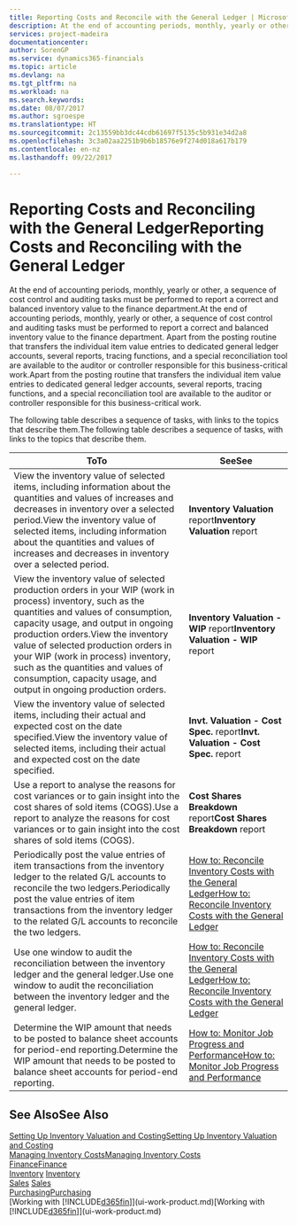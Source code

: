 ```yaml
---
title: Reporting Costs and Reconcile with the General Ledger | Microsoft Docs
description: At the end of accounting periods, monthly, yearly or other, a sequence of cost control and auditing tasks must be performed to report a correct and balanced inventory value to the finance department. Apart from the posting routine that transfers the individual item value entries to dedicated general ledger accounts, several reports, tracing functions, and a special reconciliation tool are available to the auditor or controller responsible for this business-critical work.
services: project-madeira
documentationcenter: 
author: SorenGP
ms.service: dynamics365-financials
ms.topic: article
ms.devlang: na
ms.tgt_pltfrm: na
ms.workload: na
ms.search.keywords: 
ms.date: 08/07/2017
ms.author: sgroespe
ms.translationtype: HT
ms.sourcegitcommit: 2c13559bb3dc44cdb61697f5135c5b931e34d2a8
ms.openlocfilehash: 3c3a02aa2251b9b6b18576e9f274d018a617b179
ms.contentlocale: en-nz
ms.lasthandoff: 09/22/2017

---
```

# <a name="reporting-costs-and-reconciling-with-the-general-ledger"></a><span data-ttu-id="24bcb-104">Reporting Costs and Reconciling with the General Ledger</span><span class="sxs-lookup"><span data-stu-id="24bcb-104">Reporting Costs and Reconciling with the General Ledger</span></span>
<span data-ttu-id="24bcb-105">At the end of accounting periods, monthly, yearly or other, a sequence of cost control and auditing tasks must be performed to report a correct and balanced inventory value to the finance department.</span><span class="sxs-lookup"><span data-stu-id="24bcb-105">At the end of accounting periods, monthly, yearly or other, a sequence of cost control and auditing tasks must be performed to report a correct and balanced inventory value to the finance department.</span></span> <span data-ttu-id="24bcb-106">Apart from the posting routine that transfers the individual item value entries to dedicated general ledger accounts, several reports, tracing functions, and a special reconciliation tool are available to the auditor or controller responsible for this business-critical work.</span><span class="sxs-lookup"><span data-stu-id="24bcb-106">Apart from the posting routine that transfers the individual item value entries to dedicated general ledger accounts, several reports, tracing functions, and a special reconciliation tool are available to the auditor or controller responsible for this business-critical work.</span></span>  

 <span data-ttu-id="24bcb-107">The following table describes a sequence of tasks, with links to the topics that describe them.</span><span class="sxs-lookup"><span data-stu-id="24bcb-107">The following table describes a sequence of tasks, with links to the topics that describe them.</span></span>   

|<span data-ttu-id="24bcb-108">**To**</span><span class="sxs-lookup"><span data-stu-id="24bcb-108">**To**</span></span>|<span data-ttu-id="24bcb-109">**See**</span><span class="sxs-lookup"><span data-stu-id="24bcb-109">**See**</span></span>|  
|------------|-------------|  
|<span data-ttu-id="24bcb-110">View the inventory value of selected items, including information about the quantities and values of increases and decreases in inventory over a selected period.</span><span class="sxs-lookup"><span data-stu-id="24bcb-110">View the inventory value of selected items, including information about the quantities and values of increases and decreases in inventory over a selected period.</span></span>|<span data-ttu-id="24bcb-111">**Inventory Valuation** report</span><span class="sxs-lookup"><span data-stu-id="24bcb-111">**Inventory Valuation** report</span></span>|  
|<span data-ttu-id="24bcb-112">View the inventory value of selected production orders in your WIP (work in process) inventory, such as the quantities and values of consumption, capacity usage, and output in ongoing production orders.</span><span class="sxs-lookup"><span data-stu-id="24bcb-112">View the inventory value of selected production orders in your WIP (work in process) inventory, such as the quantities and values of consumption, capacity usage, and output in ongoing production orders.</span></span>|<span data-ttu-id="24bcb-113">**Inventory Valuation - WIP** report</span><span class="sxs-lookup"><span data-stu-id="24bcb-113">**Inventory Valuation - WIP** report</span></span>|  
|<span data-ttu-id="24bcb-114">View the inventory value of selected items, including their actual and expected cost on the date specified.</span><span class="sxs-lookup"><span data-stu-id="24bcb-114">View the inventory value of selected items, including their actual and expected cost on the date specified.</span></span>|<span data-ttu-id="24bcb-115">**Invt. Valuation - Cost Spec.** report</span><span class="sxs-lookup"><span data-stu-id="24bcb-115">**Invt. Valuation - Cost Spec.** report</span></span>|  
|<span data-ttu-id="24bcb-116">Use a report to analyse the reasons for cost variances or to gain insight into the cost shares of sold items (COGS).</span><span class="sxs-lookup"><span data-stu-id="24bcb-116">Use a report to analyze the reasons for cost variances or to gain insight into the cost shares of sold items (COGS).</span></span>|<span data-ttu-id="24bcb-117">**Cost Shares Breakdown** report</span><span class="sxs-lookup"><span data-stu-id="24bcb-117">**Cost Shares Breakdown** report</span></span>|  
|<span data-ttu-id="24bcb-118">Periodically post the value entries of item transactions from the inventory ledger to the related G/L accounts to reconcile the two ledgers.</span><span class="sxs-lookup"><span data-stu-id="24bcb-118">Periodically post the value entries of item transactions from the inventory ledger to the related G/L accounts to reconcile the two ledgers.</span></span>|[<span data-ttu-id="24bcb-119">How to: Reconcile Inventory Costs with the General Ledger</span><span class="sxs-lookup"><span data-stu-id="24bcb-119">How to: Reconcile Inventory Costs with the General Ledger</span></span>](finance-how-to-post-inventory-costs-to-the-general-ledger.md)|  
|<span data-ttu-id="24bcb-120">Use one window to audit the reconciliation between the inventory ledger and the general ledger.</span><span class="sxs-lookup"><span data-stu-id="24bcb-120">Use one window to audit the reconciliation between the inventory ledger and the general ledger.</span></span>|[<span data-ttu-id="24bcb-121">How to: Reconcile Inventory Costs with the General Ledger</span><span class="sxs-lookup"><span data-stu-id="24bcb-121">How to: Reconcile Inventory Costs with the General Ledger</span></span>](finance-how-to-post-inventory-costs-to-the-general-ledger.md)|  
|<span data-ttu-id="24bcb-122">Determine the WIP amount that needs to be posted to balance sheet accounts for period-end reporting.</span><span class="sxs-lookup"><span data-stu-id="24bcb-122">Determine the WIP amount that needs to be posted to balance sheet accounts for period-end reporting.</span></span>|[<span data-ttu-id="24bcb-123">How to: Monitor Job Progress and Performance</span><span class="sxs-lookup"><span data-stu-id="24bcb-123">How to: Monitor Job Progress and Performance</span></span>](projects-how-monitor-progress-performance.md)|

## <a name="see-also"></a><span data-ttu-id="24bcb-124">See Also</span><span class="sxs-lookup"><span data-stu-id="24bcb-124">See Also</span></span>  
[<span data-ttu-id="24bcb-125">Setting Up Inventory Valuation and Costing</span><span class="sxs-lookup"><span data-stu-id="24bcb-125">Setting Up Inventory Valuation and Costing</span></span>](finance-set-up-inventory-valuation-and-costing.md)  
[<span data-ttu-id="24bcb-126">Managing Inventory Costs</span><span class="sxs-lookup"><span data-stu-id="24bcb-126">Managing Inventory Costs</span></span>](finance-manage-inventory-costs.md)  
[<span data-ttu-id="24bcb-127">Finance</span><span class="sxs-lookup"><span data-stu-id="24bcb-127">Finance</span></span>](finance.md)  
<span data-ttu-id="24bcb-128">[Inventory](inventory-manage-inventory.md) </span><span class="sxs-lookup"><span data-stu-id="24bcb-128">[Inventory](inventory-manage-inventory.md) </span></span>  
<span data-ttu-id="24bcb-129">[Sales](sales-manage-sales.md) </span><span class="sxs-lookup"><span data-stu-id="24bcb-129">[Sales](sales-manage-sales.md) </span></span>  
[<span data-ttu-id="24bcb-130">Purchasing</span><span class="sxs-lookup"><span data-stu-id="24bcb-130">Purchasing</span></span>](purchasing-manage-purchasing.md)  
<span data-ttu-id="24bcb-131">[Working with [!INCLUDE[d365fin](includes/d365fin_md.md)]](ui-work-product.md)</span><span class="sxs-lookup"><span data-stu-id="24bcb-131">[Working with [!INCLUDE[d365fin](includes/d365fin_md.md)]](ui-work-product.md)</span></span>

